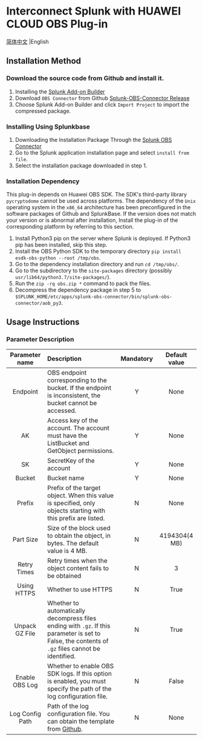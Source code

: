 # Interconnect Splunk with HUAWEI CLOUD OBS Plug-in
[简体中文](https://github.com/mpb159753/Splunk-OBS-Connector/blob/master/README.md) |English

## Installation Method

### Download the source code from Github and install it.
1. Installing the [Splunk Add-on Builder](https://splunkbase.splunk.com/app/2962/)
2. Download `OBS Connector` from Github [Splunk-OBS-Connector Release](https://github.com/mpb159753/Splunk-OBS-Connector/releases)
3. Choose Splunk Add-on Builder and click `Import Project` to import the compressed package.


### Installing Using Splunkbase
1. Downloading the Installation Package Through the [Splunk OBS Connector](https://splunkbase.splunk.com/app/24484/)
2. Go to the Splunk application installation page and select `install from file`.
3. Select the installation package downloaded in step 1.

### Installation Dependency
This plug-in depends on Huawei OBS SDK. The SDK's third-party library `pycryptodome` cannot be used across platforms. The dependency of the `Unix` operating system in the `x86_64` architecture has been preconfigured in the software packages of Github and SplunkBase. If the version does not match your version or is abnormal after installation, Install the plug-in of the corresponding platform by referring to this section.

1. Install Python3 pip on the server where Splunk is deployed. If Python3 pip has been installed, skip this step.
2. Install the OBS Python SDK to the temporary directory `pip install esdk-obs-python --root /tmp/obs`.
3. Go to the dependency installation directory and run `cd /tmp/obs/`.
4. Go to the subdirectory to the `site-packages` directory (possibly `usr/lib64/python3.7/site-packages/`).
5. Run the `zip -rq obs.zip *` command to pack the files.
6. Decompress the dependency package in step 5 to `$SPLUNK_HOME/etc/apps/splunk-obs-connector/bin/splunk-obs-connector/aob_py3`.

## Usage Instructions

### Parameter Description

| Parameter name  | Description                                                                                                                                                    | Mandatory | Default value |
|:---------------:|:---------------------------------------------------------------------------------------------------------------------------------------------------------------|:---------:|:-------------:|
|    Endpoint     | OBS endpoint corresponding to the bucket. If the endpoint is inconsistent, the bucket cannot be accessed.                                                      |     Y     |     None      |
|       AK        | Access key of the account. The account must have the ListBucket and GetObject permissions.                                                                     |     Y     |     None      |
|       SK        | SecretKey of the account                                                                                                                                       |     Y     |     None      |
|     Bucket      | Bucket name                                                                                                                                                    |     Y     |     None      |
|     Prefix      | Prefix of the target object. When this value is specified, only objects starting with this prefix are listed.                                                  |     N     |     None      |
|    Part Size    | Size of the block used to obtain the object, in bytes. The default value is 4 MB.                                                                              |     N     | 4194304(4 MB) |
|   Retry Times   | Retry times when the object content fails to be obtained                                                                                                       |     N     |       3       |
|   Using HTTPS   | Whether to use HTTPS                                                                                                                                           |     N     |     True      |
| Unpack GZ File  | Whether to automatically decompress files ending with `.gz`. If this parameter is set to False, the contents of `.gz` files cannot be identified.              |     N     |     True      |
| Enable OBS Log  | Whether to enable OBS SDK logs. If this option is enabled, you must specify the path of the log configuration file.                                            |     N     |     False     |
| Log Config Path | Path of the log configuration file. You can obtain the template from [Github](https://github.com/huaweicloud/huaweicloud-sdk-python-obs/blob/master/log.conf). |     N     |     None      |